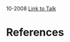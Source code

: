 

10-2008
[Link to Talk](https://www.churchofjesuschrist.org/study/general-conference/2008/10/saturday-morning-session?lang=eng)



# References
